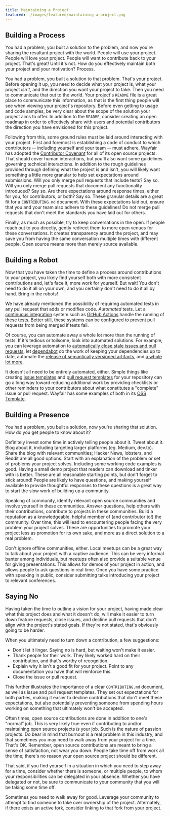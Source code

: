 ```yaml
---
title: Maintaining a Project
featured: ./images/featured/maintaining-a-project.png
---
```


## Building a Process

You had a problem, you built a solution to the problem, and now you're sharing the resultant project with the world. People will use your project. People will love your project. People will want to contribute back to your project. That's great! Until it's not. How do you effectively maintain both your project and your motivation? Process.

You had a problem, you built a solution to that problem. That's your project. Before opening it up, you need to decide what your project is, what your project _isn't_, and the direction you want your project to take. Then you need to communicate that out to the world. Your project's `README` file is a great place to communicate this information, as that is the first thing people will see when viewing your project's repository. Before even getting to usage and code samples, be very clear about the scope of the solution your project aims to offer. In addition to the `README`, consider creating an open roadmap in order to effectively share with users and potential contributors the direction you have envisioned for this project.

Following from this, some ground rules must be laid around interacting with your project. First and foremost is establishing a code of conduct to which contributors -- including yourself and your team -- must adhere. Wayfair has adopted the [Contributor Covenant](https://www.contributor-covenant.org/) for all of its open source projects. That should cover human interactions, but you'll also want some guidelines governing technical interactions. In addition to the rough guidelines provided through defining what the project is and isn't, you will likely want something a little more granular to help set expectations around submissions. Will you only merge pull requests that include tests? Say so. Will you only merge pull requests that document any functionality introduced? Say so. Are there expectations around response times, either for you, for contributors, or both? Say so. These granular details are a great fit for a `CONTRIBUTING.md` document. With these expectations laid out, ensure that you and your team also adhere to these guidelines! Do not merge pull requests that don't meet the standards you have laid out for others.

Finally, as much as possible, try to keep conversations in the open. If people reach out to you directly, gently redirect them to more open venues for these conversations. It creates transparency around the project, and may save you from having the same conversation multiple times with different people. Open source means more than merely source available.

## Building a Robot

Now that you have taken the time to define a process around contributions to your project, you likely find yourself both with more consistent contributions and, let's face it, more work for yourself. But wait! You don't need to do it all on your own, and you certainly don't need to do it all by hand. Bring in the robots!

We have already mentioned the possibility of requiring automated tests in any pull request that adds or modifies code. _Automated_ tests. Let a [continuous integration](https://www.martinfowler.com/articles/continuousIntegration.html) system such as [GitHub Actions](https://docs.github.com/en/actions) handle the running of these tests. Better still, these systems can be configured to prevent pull requests from being merged if tests fail.

Of course, you can automate away a whole lot more than the running of tests. If it's tedious or toilsome, look into automated solutions. For example, you can leverage automation to [automatically close stale issues and pull requests](https://github.com/marketplace/stale), let [dependabot](https://github.blog/2020-06-01-keep-all-your-packages-up-to-date-with-dependabot/) do the work of keeping your dependencies up to date, automate the [release of semantically versioned artifacts](https://github.com/semantic-release/semantic-release), and [a whole lot more](https://posthog.com/blog/automating-a-software-company-with-github-actions).

It doesn't all need to be entirely automated, either. Simple things like creating [issue templates](https://docs.github.com/en/communities/using-templates-to-encourage-useful-issues-and-pull-requests/configuring-issue-templates-for-your-repository) and [pull request templates](https://docs.github.com/en/communities/using-templates-to-encourage-useful-issues-and-pull-requests/creating-a-pull-request-template-for-your-repository) for your repository can go a long way toward reducing additional work by providing checklists or other reminders to your contributors about what constitutes a "complete" issue or pull request. Wayfair has some examples of both in its [OSS Template](https://github.com/wayfair-incubator/oss-template).

## Building a Presence

You had a problem, you built a solution, now you're sharing that solution. How do you get people to know about it?

Definitely invest some time in actively telling people about it. Tweet about it. Blog about it, including targeting larger platforms (eg. Medium, dev.to). Share the blog with relevant communities; Hacker News, lobsters, and Reddit are all good options. Start with an explanation of the problem or set of problems your project solves. Including some working code examples is good. Having a small demo project that readers can download and tinker with is better. These are all reasonable starting points, but don't forget to stick around! People are likely to have questions, and making yourself available to provide thoughtful responses to these questions is a great way to start the slow work of building up a community.

Speaking of community, identify relevant open source communities and involve yourself in these communities. Answer questions, help others with their contributions, contribute to projects in these communities. Build a reputation as a knowledgeable, helpful member of (and contributor to!) the community. Over time, this will lead to encountering people facing the very problem your project solves. These are opportunities to promote your project less as promotion for its own sake, and more as a direct solution to a real problem.

Don't ignore offline communities, either. Local meetups can be a great way to talk about your project with a captive audience. This can be very informal banter among individuals, but meetups often also provide a suitable venue for giving presentations. This allows for demos of your project in action, and allows people to ask questions in real time. Once you have some practice with speaking in public, consider submitting talks introducing your project to relevant conferences.

## Saying No

Having taken the time to outline a vision for your project, having made clear what this project does and what it doesn't do, will make it easier to turn down feature requests, close issues, and decline pull requests that don't align with the project's stated goals. If they're not stated, that's obviously going to be harder.

When you ultimately need to turn down a contribution, a few suggestions:

- Don't let it linger. Saying no is hard, but waiting won't make it easier.
- Thank people for their work. They likely worked hard on their contribution, and that's worthy of recognition.
- Explain why it isn't a good fit for your project. Point to any documentation you have that will reinforce this.
- Close the issue or pull request.

This further illustrates the importance of a clear `CONTRIBUTING.md` document, as well as issue and pull request templates. They set out expectations for both parties, making it easier to decline contributions that don't meet these expectations, but also potentially preventing someone from spending hours working on something that ultimately won't be accepted.

Often times, open source contributions are done in addition to one's "normal" job. This is very likely true even if contributing to and/or maintaining open source projects _is_ your job. Such is the nature of passion projects. Do bear in mind that burnout is a real problem in this industry, and that sometimes you may need to walk away from your project for a time. That's OK. Remember, open source contributions are meant to bring a sense of satisfaction, not wear you down. People take time off from work all the time; there's no reason your open source project should be different.

That said, if you find yourself in a situation in which you need to step away for a time, consider whether there is someone, or multiple people, to whom your responsibilities can be delegated in your absence. Whether you have delegated or not, be sure to communicate to your community that you will be taking some time off.

Sometimes you need to walk away for good. Leverage your community to attempt to find someone to take over ownership of the project. Alternately, if there exists an active fork, consider linking to that fork from your project.
